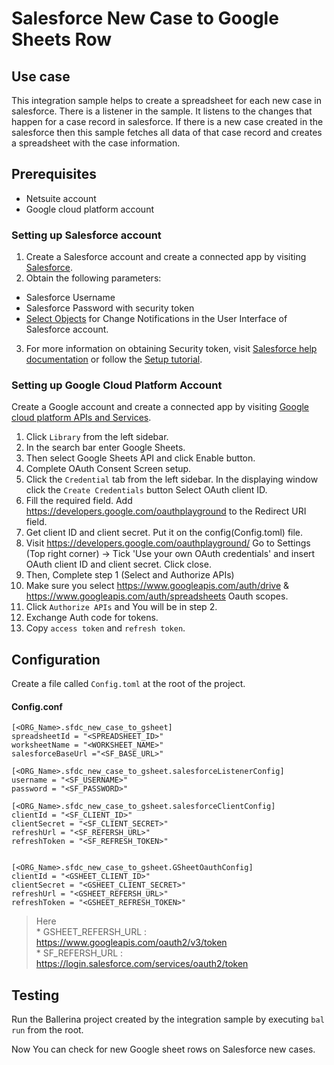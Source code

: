 # Salesforce New Case to Google Sheets Row
## Use case
This integration sample helps to create a spreadsheet for each new case in salesforce. There is a listener in the
sample. It listens to the changes that happen for a case record in salesforce. If there is a new case created in the salesforce then this sample fetches all data of that case record and creates a spreadsheet with the case information.

## Prerequisites
* Netsuite account
* Google cloud platform account

### Setting up Salesforce account
1. Create a Salesforce account and create a connected app by visiting [Salesforce](https://www.salesforce.com).
2. Obtain the following parameters:
* Salesforce Username
* Salesforce Password with security token
* [Select Objects](https://developer.salesforce.com/docs/atlas.en-us.change_data_capture.meta/change_data_capture/cdc_select_objects.htm) for Change Notifications in the User Interface of Salesforce account.

3. For more information on obtaining Security token, visit
   [Salesforce help documentation](https://help.salesforce.com/articleView?id=sf.user_security_token.htm&type=5)
   or follow the
   [Setup tutorial](https://medium.com/creme-de-la-crm/salesforce-how-to-abcs-g-bfa592792649).

### Setting up Google Cloud Platform Account
Create a Google account and create a connected app by visiting [Google cloud platform APIs and Services](https://console.cloud.google.com/apis/dashboard).

1. Click `Library` from the left sidebar.
2. In the search bar enter Google Sheets.
3. Then select Google Sheets API and click Enable button.
4. Complete OAuth Consent Screen setup.
5. Click the `Credential` tab from the left sidebar. In the displaying window click the `Create Credentials` button
   Select OAuth client ID.
6. Fill the required field. Add https://developers.google.com/oauthplayground to the Redirect URI field.
7. Get client ID and client secret. Put it on the config(Config.toml) file.
8. Visit https://developers.google.com/oauthplayground/
   Go to Settings (Top right corner) -> Tick 'Use your own OAuth credentials' and insert OAuth client ID and client secret.
   Click close.
9. Then, Complete step 1 (Select and Authorize APIs)
10. Make sure you select https://www.googleapis.com/auth/drive & https://www.googleapis.com/auth/spreadsheets Oauth scopes.
11. Click `Authorize APIs` and You will be in step 2.
12. Exchange Auth code for tokens.
13. Copy `access token` and `refresh token`.

## Configuration
Create a file called `Config.toml` at the root of the project.

#### Config.conf
```
[<ORG_Name>.sfdc_new_case_to_gsheet]
spreadsheetId = "<SPREADSHEET_ID>"
worksheetName = "<WORKSHEET_NAME>"
salesforceBaseUrl ="<SF_BASE_URL>"

[<ORG_Name>.sfdc_new_case_to_gsheet.salesforceListenerConfig]
username = "<SF_USERNAME>"
password = "<SF_PASSWORD>"

[<ORG_Name>.sfdc_new_case_to_gsheet.salesforceClientConfig]
clientId = "<SF_CLIENT_ID>"
clientSecret = "<SF_CLIENT_SECRET>"
refreshUrl = "<SF_REFERSH_URL>"
refreshToken = "<SF_REFRESH_TOKEN>"


[<ORG_Name>.sfdc_new_case_to_gsheet.GSheetOauthConfig]
clientId = "<GSHEET_CLIENT_ID>"
clientSecret = "<GSHEET_CLIENT_SECRET>"
refreshUrl = "<GSHEET_REFERSH_URL>"
refreshToken = "<GSHEET_REFRESH_TOKEN>"

```
> Here   
    * GSHEET_REFERSH_URL : https://www.googleapis.com/oauth2/v3/token  
    * SF_REFERSH_URL : https://login.salesforce.com/services/oauth2/token

## Testing
Run the Ballerina project created by the integration sample by executing `bal run` from the root.

Now You can check for new Google sheet rows on Salesforce new cases. 


